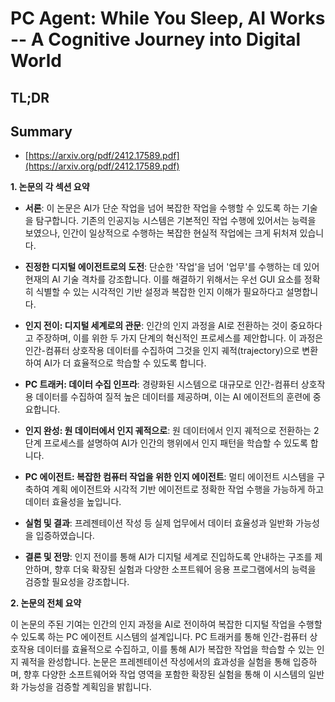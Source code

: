 # PC Agent: While You Sleep, AI Works -- A Cognitive Journey into Digital World
## TL;DR
## Summary
- [https://arxiv.org/pdf/2412.17589.pdf](https://arxiv.org/pdf/2412.17589.pdf)

**1. 논문의 각 섹션 요약**

- **서론**: 이 논문은 AI가 단순 작업을 넘어 복잡한 작업을 수행할 수 있도록 하는 기술을 탐구합니다. 기존의 인공지능 시스템은 기본적인 작업 수행에 있어서는 능력을 보였으나, 인간이 일상적으로 수행하는 복잡한 현실적 작업에는 크게 뒤처져 있습니다.

- **진정한 디지털 에이전트로의 도전**: 단순한 '작업'을 넘어 '업무'를 수행하는 데 있어 현재의 AI 기술 격차를 강조합니다. 이를 해결하기 위해서는 우선 GUI 요소를 정확히 식별할 수 있는 시각적인 기반 설정과 복잡한 인지 이해가 필요하다고 설명합니다.

- **인지 전이: 디지털 세계로의 관문**: 인간의 인지 과정을 AI로 전환하는 것이 중요하다고 주장하며, 이를 위한 두 가지 단계의 혁신적인 프로세스를 제안합니다. 이 과정은 인간-컴퓨터 상호작용 데이터를 수집하여 그것을 인지 궤적(trajectory)으로 변환하여 AI가 더 효율적으로 학습할 수 있도록 합니다.

- **PC 트래커: 데이터 수집 인프라**: 경량화된 시스템으로 대규모로 인간-컴퓨터 상호작용 데이터를 수집하여 질적 높은 데이터를 제공하며, 이는 AI 에이전트의 훈련에 중요합니다.

- **인지 완성: 원 데이터에서 인지 궤적으로**: 원 데이터에서 인지 궤적으로 전환하는 2단계 프로세스를 설명하여 AI가 인간의 행위에서 인지 패턴을 학습할 수 있도록 합니다.

- **PC 에이전트: 복잡한 컴퓨터 작업을 위한 인지 에이전트**: 멀티 에이전트 시스템을 구축하여 계획 에이전트와 시각적 기반 에이전트로 정확한 작업 수행을 가능하게 하고 데이터 효율성을 높입니다.

- **실험 및 결과**: 프레젠테이션 작성 등 실제 업무에서 데이터 효율성과 일반화 가능성을 입증하였습니다.

- **결론 및 전망**: 인지 전이를 통해 AI가 디지털 세계로 진입하도록 안내하는 구조를 제안하며, 향후 더욱 확장된 실험과 다양한 소프트웨어 응용 프로그램에서의 능력을 검증할 필요성을 강조합니다.

**2. 논문의 전체 요약**

이 논문의 주된 기여는 인간의 인지 과정을 AI로 전이하여 복잡한 디지털 작업을 수행할 수 있도록 하는 PC 에이전트 시스템의 설계입니다. PC 트래커를 통해 인간-컴퓨터 상호작용 데이터를 효율적으로 수집하고, 이를 통해 AI가 복잡한 작업을 학습할 수 있는 인지 궤적을 완성합니다. 논문은 프레젠테이션 작성에서의 효과성을 실험을 통해 입증하며, 향후 다양한 소프트웨어와 작업 영역을 포함한 확장된 실험을 통해 이 시스템의 일반화 가능성을 검증할 계획임을 밝힙니다.